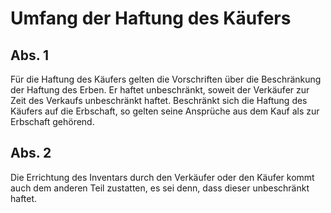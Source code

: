 # Umfang der Haftung des Käufers



## Abs. 1

 Für die Haftung des Käufers gelten die Vorschriften über die Beschränkung der Haftung des Erben. Er haftet unbeschränkt, soweit der Verkäufer zur Zeit des Verkaufs unbeschränkt haftet. Beschränkt sich die Haftung des Käufers auf die Erbschaft, so gelten seine Ansprüche aus dem Kauf als zur Erbschaft gehörend.

## Abs. 2

 Die Errichtung des Inventars durch den Verkäufer oder den Käufer kommt auch dem anderen Teil zustatten, es sei denn, dass dieser unbeschränkt haftet. 

